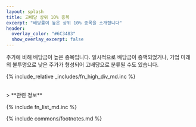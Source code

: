 ```yaml
---
layout: splash
title: 고배당 상위 10% 종목
excerpt: "배당률이 높은 상위 10% 종목을 소개합니다"
header:
  overlay_color: "#6C3483"
  show_overlay_excerpt: false
---
```


주가에 비해 배당금이 높은 종목입니다. 일시적으로 배당금이 증액되었거나, 기업 미래의 불투명으로 낮은 주가가 형성되어 고배당으로 분류될 수도 있습니다.

{% include_relative _includes/fn_high_div_md.inc %}

<br>
> **관련 정보**

{% include fn_list_md.inc %}

{% include commons/footnotes.md %}
